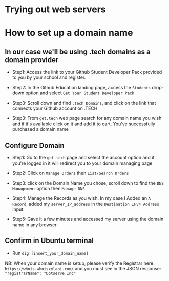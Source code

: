 # Trying out web servers

# How to set up a domain name
## In our case we'll be using .tech domains as a domain provider
- Step1: Access the link to your Github Student Developer Pack provided to you by your school and register.

- Step2: In the Github Education landing page, access the `Students` drop-down option and select  `Get Your Student Developer Pack`

- Step3: Scroll down and find `.tech Domains`, and click on the link that connects your Github account on .TECH

- Step3: From `get.tech` web page search for any domain name you wish and if it's available click on it and add it to cart. You've successfully purchased a domain name


## Configure Domain
- Step1: Go to the `get.tech` page and select the account option and if you're logged in it will redirect you to your domain managing page

- Step2: Click on `Manage Orders` then `List/Search Orders`

- Step3: click on the Domain Name you chose, scroll down to find the `DNS Management` option then `Manage DNS`

- Step4: Manage the Records as you wish. In my case I Added an `A Record`, added my `server_IP_address` in the `Destination IPv4 Address` input.

- Step5: Gave it a few minutes and accessed my server using the domain name in any browser

## Confirm in Ubuntu terminal
- Run `dig [insert_your_domain_name]`


NB: When your domain name is setup, please verify the Registrar here: `https://whois.whoisxmlapi.com/` and you must see in the JSON response: `"registrarName": "Dotserve Inc"`
